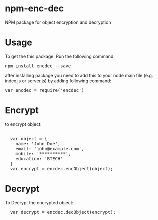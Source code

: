 # npm-enc-dec
NPM package for object encryption and decryption

# Usage
To get the this package. Run the following command:
<pre>npm install encdec --save</pre>

after installing package you need to add this to your node main file (e.g. index.js or server.js) by adding following command:

<pre>var encdec = require('encdec')</pre>

# Encrypt
to encrypt object: 
<pre>

  var object = {
    name: 'John Doe',
    email: 'john@example.com',
    mobile: '**********',
    education: 'BTECH'
  }
  var encrypt = encdec.encObject(object);
</pre>

# Decrypt

To Decrypt the encrypted object:
<pre>
  var decrypt = encdec.decObject(encrypt);
</pre>
